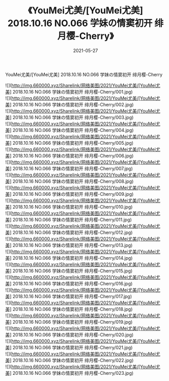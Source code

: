 ﻿---
layout: post
title:  《YouMei尤美/[YouMei尤美] 2018.10.16 NO.066 学妹の情窦初开 绯月樱-Cherry》
date:   2021-05-27
img: http://img.660000.xyz/Sharelink/网络美图/2021/YouMei尤美/[YouMei尤美] 2018.10.16 NO.066 学妹の情窦初开 绯月樱-Cherry/000.jpg
categories: [美女, 清纯, 唯美]
---

YouMei尤美/[YouMei尤美] 2018.10.16 NO.066 学妹の情窦初开 绯月樱-Cherry

 ![](http://img.660000.xyz/Sharelink/网络美图/2021/YouMei尤美/[YouMei尤美] 2018.10.16 NO.066 学妹の情窦初开 绯月樱-Cherry/001.jpg) <br>![](http://img.660000.xyz/Sharelink/网络美图/2021/YouMei尤美/[YouMei尤美] 2018.10.16 NO.066 学妹の情窦初开 绯月樱-Cherry/002.jpg) <br>![](http://img.660000.xyz/Sharelink/网络美图/2021/YouMei尤美/[YouMei尤美] 2018.10.16 NO.066 学妹の情窦初开 绯月樱-Cherry/003.jpg) <br>![](http://img.660000.xyz/Sharelink/网络美图/2021/YouMei尤美/[YouMei尤美] 2018.10.16 NO.066 学妹の情窦初开 绯月樱-Cherry/004.jpg) <br>![](http://img.660000.xyz/Sharelink/网络美图/2021/YouMei尤美/[YouMei尤美] 2018.10.16 NO.066 学妹の情窦初开 绯月樱-Cherry/005.jpg) <br>![](http://img.660000.xyz/Sharelink/网络美图/2021/YouMei尤美/[YouMei尤美] 2018.10.16 NO.066 学妹の情窦初开 绯月樱-Cherry/006.jpg) <br>![](http://img.660000.xyz/Sharelink/网络美图/2021/YouMei尤美/[YouMei尤美] 2018.10.16 NO.066 学妹の情窦初开 绯月樱-Cherry/007.jpg) <br>![](http://img.660000.xyz/Sharelink/网络美图/2021/YouMei尤美/[YouMei尤美] 2018.10.16 NO.066 学妹の情窦初开 绯月樱-Cherry/008.jpg) <br>![](http://img.660000.xyz/Sharelink/网络美图/2021/YouMei尤美/[YouMei尤美] 2018.10.16 NO.066 学妹の情窦初开 绯月樱-Cherry/009.jpg) <br>![](http://img.660000.xyz/Sharelink/网络美图/2021/YouMei尤美/[YouMei尤美] 2018.10.16 NO.066 学妹の情窦初开 绯月樱-Cherry/010.jpg) <br>![](http://img.660000.xyz/Sharelink/网络美图/2021/YouMei尤美/[YouMei尤美] 2018.10.16 NO.066 学妹の情窦初开 绯月樱-Cherry/011.jpg) <br>![](http://img.660000.xyz/Sharelink/网络美图/2021/YouMei尤美/[YouMei尤美] 2018.10.16 NO.066 学妹の情窦初开 绯月樱-Cherry/012.jpg) <br>![](http://img.660000.xyz/Sharelink/网络美图/2021/YouMei尤美/[YouMei尤美] 2018.10.16 NO.066 学妹の情窦初开 绯月樱-Cherry/013.jpg) <br>![](http://img.660000.xyz/Sharelink/网络美图/2021/YouMei尤美/[YouMei尤美] 2018.10.16 NO.066 学妹の情窦初开 绯月樱-Cherry/014.jpg) <br>![](http://img.660000.xyz/Sharelink/网络美图/2021/YouMei尤美/[YouMei尤美] 2018.10.16 NO.066 学妹の情窦初开 绯月樱-Cherry/015.jpg) <br>![](http://img.660000.xyz/Sharelink/网络美图/2021/YouMei尤美/[YouMei尤美] 2018.10.16 NO.066 学妹の情窦初开 绯月樱-Cherry/016.jpg) <br>![](http://img.660000.xyz/Sharelink/网络美图/2021/YouMei尤美/[YouMei尤美] 2018.10.16 NO.066 学妹の情窦初开 绯月樱-Cherry/017.jpg) <br>![](http://img.660000.xyz/Sharelink/网络美图/2021/YouMei尤美/[YouMei尤美] 2018.10.16 NO.066 学妹の情窦初开 绯月樱-Cherry/018.jpg) <br>![](http://img.660000.xyz/Sharelink/网络美图/2021/YouMei尤美/[YouMei尤美] 2018.10.16 NO.066 学妹の情窦初开 绯月樱-Cherry/019.jpg) <br>![](http://img.660000.xyz/Sharelink/网络美图/2021/YouMei尤美/[YouMei尤美] 2018.10.16 NO.066 学妹の情窦初开 绯月樱-Cherry/020.jpg) <br>![](http://img.660000.xyz/Sharelink/网络美图/2021/YouMei尤美/[YouMei尤美] 2018.10.16 NO.066 学妹の情窦初开 绯月樱-Cherry/021.jpg) <br>![](http://img.660000.xyz/Sharelink/网络美图/2021/YouMei尤美/[YouMei尤美] 2018.10.16 NO.066 学妹の情窦初开 绯月樱-Cherry/022.jpg) <br>![](http://img.660000.xyz/Sharelink/网络美图/2021/YouMei尤美/[YouMei尤美] 2018.10.16 NO.066 学妹の情窦初开 绯月樱-Cherry/023.jpg) <br>
